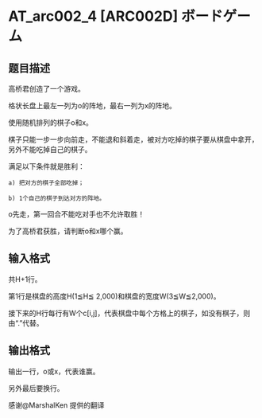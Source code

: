 # AT_arc002_4 [ARC002D] ボードゲーム

## 题目描述

高桥君创造了一个游戏。
格状长盘上最左一列为o的阵地，最右一列为x的阵地。
使用随机排列的棋子o和x。
棋子只能一步一步向前走，不能退和斜着走，被对方吃掉的棋子要从棋盘中拿开，另外不能吃掉自己的棋子。
满足以下条件就是胜利：
    a) 把对方的棋子全部吃掉；
    b) 1个自己的棋子到达对方的阵地。
o先走，第一回合不能吃对手也不允许取胜！
为了高桥君获胜，请判断o和x哪个赢。

## 输入格式

共H+1行。
第1行是棋盘的高度H(1≦H≦ 2,000)和棋盘的宽度W(3≦W≦2,000)。
接下来的H行每行有W个c[i,j]，代表棋盘中每个方格上的棋子，如没有棋子，则由“.”代替。

## 输出格式

输出一行，o或x，代表谁赢。
另外最后要换行。

感谢@MarshalKen  提供的翻译